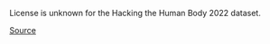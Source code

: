 License is unknown for the Hacking the Human Body 2022 dataset.

[Source](https://www.kaggle.com/competitions/hubmap-organ-segmentation/data)